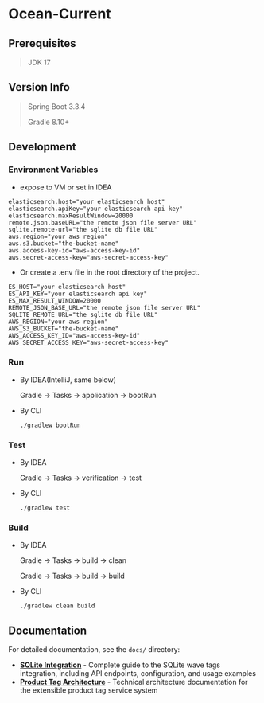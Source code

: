 # Ocean-Current

## Prerequisites

> JDK 17

## Version Info

> Spring Boot 3.3.4
>
> Gradle 8.10+

## Development

### Environment Variables

- expose to VM or set in IDEA

```shell
elasticsearch.host="your elasticsearch host"
elasticsearch.apiKey="your elasticsearch api key"
elasticsearch.maxResultWindow=20000
remote.json.baseURL="the remote json file server URL"
sqlite.remote-url="the sqlite db file URL"
aws.region="your aws region"
aws.s3.bucket="the-bucket-name"
aws.access-key-id="aws-access-key-id"
aws.secret-access-key="aws-secret-access-key"
```

- Or create a .env file in the root directory of the project.

```text
ES_HOST="your elasticsearch host"
ES_API_KEY="your elasticsearch api key"
ES_MAX_RESULT_WINDOW=20000
REMOTE_JSON_BASE_URL="the remote json file server URL"
SQLITE_REMOTE_URL="the sqlite db file URL"
AWS_REGION="your aws region"
AWS_S3_BUCKET="the-bucket-name"
AWS_ACCESS_KEY_ID="aws-access-key-id"
AWS_SECRET_ACCESS_KEY="aws-secret-access-key"
```

### Run

- By IDEA(IntelliJ, same below)

  Gradle -> Tasks -> application -> bootRun

- By CLI

  ```shell
  ./gradlew bootRun
  ```

### Test

- By IDEA

  Gradle -> Tasks -> verification -> test

- By CLI

  ```shell
  ./gradlew test
  ```

### Build

- By IDEA

  Gradle -> Tasks -> build -> clean

  Gradle -> Tasks -> build -> build

- By CLI

  ```shell
  ./gradlew clean build
  ```

## Documentation

For detailed documentation, see the `docs/` directory:

- **[SQLite Integration](docs/SQLITE_INTEGRATION.md)** - Complete guide to the SQLite wave tags integration, including API endpoints, configuration, and usage examples
- **[Product Tag Architecture](docs/PRODUCT_TAG_ARCHITECTURE.md)** - Technical architecture documentation for the extensible product tag service system
